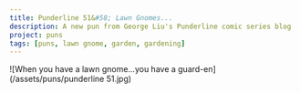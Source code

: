 ```yaml
---
title: Punderline 51&#58; Lawn Gnomes...
description: A new pun from George Liu's Punderline comic series blog
project: puns
tags: [puns, lawn gnome, garden, gardening]
---
```


![When you have a lawn gnome...you have a guard-en](/assets/puns/punderline 51.jpg)
